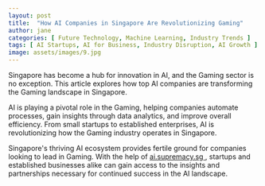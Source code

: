 ```yaml
---
layout: post
title:  "How AI Companies in Singapore Are Revolutionizing Gaming"
author: jane
categories: [ Future Technology, Machine Learning, Industry Trends ]
tags: [ AI Startups, AI for Business, Industry Disruption, AI Growth ]
image: assets/images/9.jpg
---
```


Singapore has become a hub for innovation in AI, and the Gaming sector is no exception. This article explores how top AI companies are transforming the Gaming landscape in Singapore.

AI is playing a pivotal role in the Gaming, helping companies automate processes, gain insights through data analytics, and improve overall efficiency. From small startups to established enterprises, AI is revolutionizing how the Gaming industry operates in Singapore.

Singapore's thriving AI ecosystem provides fertile ground for companies looking to lead in Gaming. With the help of <a href="https://ai.supremacy.sg" target="_blank"> ai.supremacy.sg </a>, startups and established businesses alike can gain access to the insights and partnerships necessary for continued success in the AI landscape.
